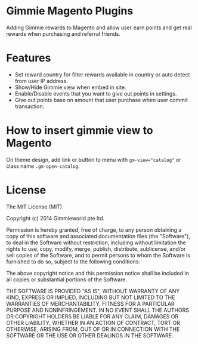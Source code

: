 # Gimmie Magento Plugins

Adding Gimmie rewards to Magento and allow user earn points and get real rewards when purchasing and referral friends.

# Features

- Set reward country for filter rewards available in country or auto detect from user IP address.
- Show/Hide Gimmie view when embed in site.
- Enable/Disable events that you want to give out points in settings.
- Give out points base on amount that user purchase when user commit transaction.

# How to insert gimmie view to Magento

On theme design, add link or button to menu with `gm-view="catalog"` or class name `.gm-open-catalog`.

# License
The MIT License (MIT)

Copyright (c) 2014 Gimmieworld pte ltd.

Permission is hereby granted, free of charge, to any person obtaining a copy
of this software and associated documentation files (the "Software"), to deal
in the Software without restriction, including without limitation the rights
to use, copy, modify, merge, publish, distribute, sublicense, and/or sell
copies of the Software, and to permit persons to whom the Software is
furnished to do so, subject to the following conditions:

The above copyright notice and this permission notice shall be included in all
copies or substantial portions of the Software.

THE SOFTWARE IS PROVIDED "AS IS", WITHOUT WARRANTY OF ANY KIND, EXPRESS OR
IMPLIED, INCLUDING BUT NOT LIMITED TO THE WARRANTIES OF MERCHANTABILITY,
FITNESS FOR A PARTICULAR PURPOSE AND NONINFRINGEMENT. IN NO EVENT SHALL THE
AUTHORS OR COPYRIGHT HOLDERS BE LIABLE FOR ANY CLAIM, DAMAGES OR OTHER
LIABILITY, WHETHER IN AN ACTION OF CONTRACT, TORT OR OTHERWISE, ARISING FROM,
OUT OF OR IN CONNECTION WITH THE SOFTWARE OR THE USE OR OTHER DEALINGS IN THE
SOFTWARE.